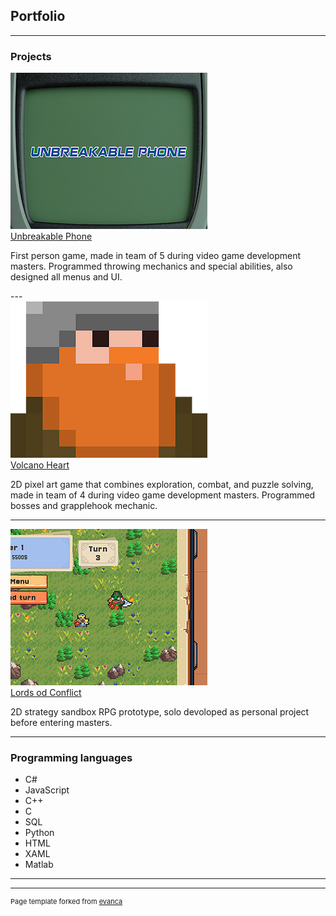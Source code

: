 ## Portfolio

---

### Projects

<div>
  <a href="https://nadjito.itch.io/unbreakable-phone">
    <img src="images/UP.png?raw=true"/>
  </a>
  <div>
    <a href="https://nadjito.itch.io/unbreakable-phone">
      Unbreakable Phone
    </a>
    <p>
       First person game, made in team of 5 during video game development masters. Programmed throwing mechanics and special abilities, also designed all menus and UI.
    </p>
  </div>
</div>
---

<div>
  <a href="https://ritaguimaraes.itch.io/volcano-heart">
    <img src="images/VH.png?raw=true"/>
  </a>
  <div>
    <a href="https://ritaguimaraes.itch.io/volcano-heart">
      Volcano Heart
    </a>
    <p>
        2D pixel art game that combines exploration, combat, and puzzle solving, made in team of 4 during video game development masters. Programmed bosses and grapplehook mechanic.
    </p>
  </div>
</div>

---

<div>
  <a href="https://guybota.itch.io/lords-of-conflict">
    <img src="images/LOC.png?raw=true"/>
  </a>
  <div>
    <a href="https://guybota.itch.io/lords-of-conflict">
      Lords od Conflict
    </a>
    <p>
        2D strategy sandbox RPG prototype, solo devoloped as personal project before entering masters.
    </p>
  </div>
</div>

---

### Programming languages

- C#
- JavaScript
- C++
- C
- SQL
- Python
- HTML
- XAML
- Matlab

---




---
<p style="font-size:11px">Page template forked from <a href="https://github.com/evanca/quick-portfolio">evanca</a></p>
<!-- Remove above link if you don't want to attibute -->
